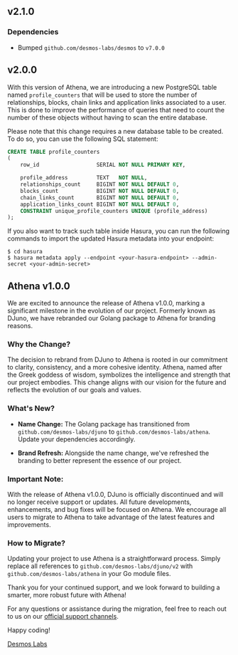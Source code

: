 ## v2.1.0
### Dependencies
- Bumped `github.com/desmos-labs/desmos` to `v7.0.0`

## v2.0.0

With this version of Athena, we are introducing a new PostgreSQL table named `profile_counters` that will be used to
store the number of relationships, blocks, chain links and application links associated to a user. This is done to
improve the performance of queries that need to count the number of these objects without having to scan the entire
database.

Please note that this change requires a new database table to be created. To do so, you can use the following SQL
statement:

```sql
CREATE TABLE profile_counters
(
    row_id                  SERIAL NOT NULL PRIMARY KEY,

    profile_address         TEXT   NOT NULL,
    relationships_count     BIGINT NOT NULL DEFAULT 0,
    blocks_count            BIGINT NOT NULL DEFAULT 0,
    chain_links_count       BIGINT NOT NULL DEFAULT 0,
    application_links_count BIGINT NOT NULL DEFAULT 0,
    CONSTRAINT unique_profile_counters UNIQUE (profile_address)
);
```

If you also want to track such table inside Hasura, you can run the following commands to import the updated Hasura
metadata into your endpoint:

```shell
$ cd hasura
$ hasura metadata apply --endpoint <your-hasura-endpoint> --admin-secret <your-admin-secret>
```

## Athena v1.0.0

We are excited to announce the release of Athena v1.0.0, marking a significant milestone in the evolution of our
project. Formerly known as DJuno, we have rebranded our Golang package to Athena for branding reasons.

### Why the Change?

The decision to rebrand from DJuno to Athena is rooted in our commitment to clarity, consistency, and a more cohesive
identity. Athena, named after the Greek goddess of wisdom, symbolizes the intelligence and strength that our project
embodies. This change aligns with our vision for the future and reflects the evolution of our goals and values.

### What's New?

- **Name Change:** The Golang package has transitioned from `github.com/desmos-labs/djuno`
  to `github.com/desmos-labs/athena`. Update your dependencies accordingly.

- **Brand Refresh:** Alongside the name change, we've refreshed the branding to better represent the essence of our
  project.

### Important Note:

With the release of Athena v1.0.0, DJuno is officially discontinued and will no longer receive support or updates. All
future developments, enhancements, and bug fixes will be focused on Athena. We encourage all users to migrate to Athena
to take advantage of the latest features and improvements.

### How to Migrate?

Updating your project to use Athena is a straightforward process. Simply replace all references
to `github.com/desmos-labs/djuno/v2` with `github.com/desmos-labs/athena` in your Go module files.

Thank you for your continued support, and we look forward to building a smarter, more robust future with Athena!

For any questions or assistance during the migration, feel free to reach out to us on
our [official support channels](https://desmos.discord.network).

Happy coding!

[Desmos Labs](https://github.com/desmos-labs)